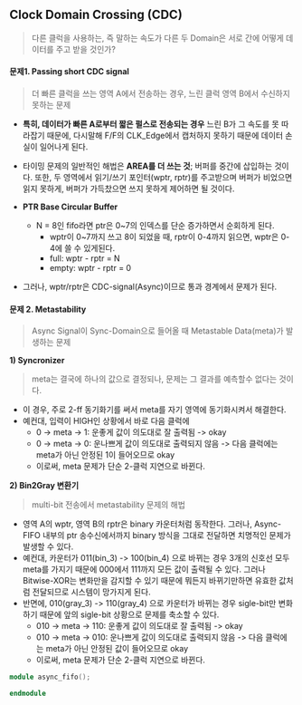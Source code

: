 ## Clock Domain Crossing (CDC)
> 다른 클럭을 사용하는, 즉 말하는 속도가 다른 두 Domain은 서로 간에 어떻게 데이터를 주고 받을 것인가?
#### 문제1. Passing short CDC signal
> 더 빠른 클럭을 쓰는 영역 A에서 전송하는 경우, 느린 클럭 영역 B에서 수신하지 못하는 문제

* __특히, 데이터가 빠른 A로부터 짧은 펄스로 전송되는 경우__ 느린 B가 그 속도를 못 따라잡기 때문에, 다시말해 F/F의 CLK_Edge에서 캡처하지 못하기 때문에 데이터 손실이 일어나게 된다.
* 타이밍 문제의 일반적인 해법은 __AREA를 더 쓰는 것__; 버퍼를 중간에 삽입하는 것이다. 또한, 두 영역에서 읽기/쓰기 포인터(wptr, rptr)를 주고받으며 버퍼가 비었으면 읽지 못하게, 버퍼가 가득찼으면 쓰지 못하게 제어하면 될 것이다.
* __PTR Base Circular Buffer__
    * N = 8인 fifo라면 ptr은 0~7의 인덱스를 단순 증가하면서 순회하게 된다.
        * __<Ex>__ wptr이 0~7까지 쓰고 8이 되었을 때, rptr이 0-4까지 읽으면, wptr은 0-4에 쓸 수 있게된다.
        * full: wptr - rptr = N
        * empty: wptr - rptr = 0
        
* 그러나, wptr/rptr은 CDC-signal(Async)이므로 통과 경계에서 문제가 된다.

#### 문제 2. Metastability
> Async Signal이 Sync-Domain으로 들어올 때 Metastable Data(meta)가 발생하는 문제

__1) Syncronizer__
> meta는 결국에 하나의 값으로 결정되나, 문제는 그 결과를 예측할수 없다는 것이다.

* 이 경우, 주로 2-ff 동기화기를 써서 meta를 자기 영역에 동기화시켜서 해결한다.
* 예컨대, 입력이 HIGH인 상황에서 바로 다음 클럭에
  * 0 -> meta -> 1: 운좋게 값이 의도대로 잘 출력됨 -> okay
  * 0 -> meta -> 0: 운나쁘게 값이 의도대로 출력되지 않음 -> 다음 클럭에는 meta가 아닌 안정된 1이 들어오므로 okay
  * 이로써, meta 문제가 단순 2-클럭 지연으로 바뀐다.
    
__2) Bin2Gray 변환기__
> multi-bit 전송에서 metastability 문제의 해법 

* 영역 A의 wptr, 영역 B의 rptr은 binary 카운터처럼 동작한다. 그러나, Async-FIFO 내부의 ptr 송수신에서까지 binary 방식을 그대로 전달하면 치명적인 문제가 발생할 수 있다.
* 예컨대, 카운터가 011(bin_3) -> 100(bin_4) 으로 바뀌는 경우 3개의 신호선 모두 meta를 가지기 때문에 000에서 111까지 모든 값이 출력될 수 있다. 그러나 Bitwise-XOR는 변화만을 감지할 수 있기 때문에 뭐든지 바뀌기만하면 유효한 값처럼 전달되므로 시스템이 망가지게 된다.
* 반면에, 010(gray_3) -> 110(gray_4) 으로 카운터가 바뀌는 경우 sigle-bit만 변화하기 때문에 앞의 sigle-bit 상황으로 문제를 축소할 수 있다.
  * 010 -> meta -> 110: 운좋게 값이 의도대로 잘 출력됨 -> okay
  * 010 -> meta -> 010: 운나쁘게 값이 의도대로 출력되지 않음 -> 다음 클럭에는 meta가 아닌 안정된 값이 들어오므로 okay
  * 이로써, meta 문제가 단순 2-클럭 지연으로 바뀐다.
  
```verilog
module async_fifo();

endmodule
```


